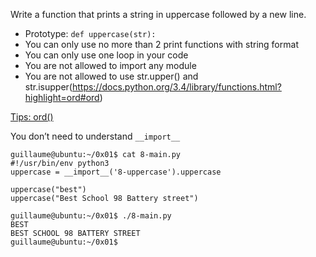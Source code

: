 Write a function that prints a string in uppercase followed by a new line.
- Prototype: ```def uppercase(str):```
- You can only use no more than 2 print functions with string format
- You can only use one loop in your code
- You are not allowed to import any module
- You are not allowed to use str.upper() and str.isupper(https://docs.python.org/3.4/library/functions.html?highlight=ord#ord)

[Tips: ord()]()

You don’t need to understand ```__import__```
```
guillaume@ubuntu:~/0x01$ cat 8-main.py
#!/usr/bin/env python3
uppercase = __import__('8-uppercase').uppercase

uppercase("best")
uppercase("Best School 98 Battery street")

guillaume@ubuntu:~/0x01$ ./8-main.py
BEST
BEST SCHOOL 98 BATTERY STREET
guillaume@ubuntu:~/0x01$
```
